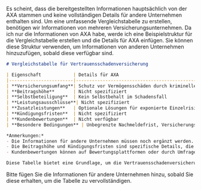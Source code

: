 Es scheint, dass die bereitgestellten Informationen hauptsächlich von der AXA stammen und keine vollständigen Details für andere Unternehmen enthalten sind. Um eine umfassende Vergleichstabelle zu erstellen, benötigen wir Informationen von mehreren Versicherungsunternehmen. Da ich nur die Informationen von AXA habe, werde ich eine Beispielstruktur für die Vergleichstabelle erstellen und die Details für AXA einfügen. Sie können diese Struktur verwenden, um Informationen von anderen Unternehmen hinzuzufügen, sobald diese verfügbar sind.

```markdown
# Vergleichstabelle für Vertrauensschadenversicherung

| Eigenschaft            | Details für AXA                                                                                     | Details für Unternehmen B | Details für Unternehmen C | Details für Unternehmen D |
|------------------------|-----------------------------------------------------------------------------------------------------|---------------------------|---------------------------|---------------------------|
| **Versicherungsumfang**| Schutz vor Vermögensschäden durch kriminelle Handlungen von Mitarbeitern oder Dritten, inkl. Schutz bei Unterschlagung, Diebstahl, Sabotage, und zielgerichteten Hackerschäden. |                           |                           |                           |
| **Beitragshöhe**       | Nicht spezifiziert                                                                                  |                           |                           |                           |
| **Selbstbeteiligung**  | Kein Selbstbehalt im Schadensfall                                                                   |                           |                           |                           |
| **Leistungsausschlüsse**| Nicht spezifiziert                                                                                 |                           |                           |                           |
| **Zusatzleistungen**   | Optionale Lösungen für exponierte Einzelrisiken und hohe Versicherungssummen                        |                           |                           |                           |
| **Kündigungsfristen**  | Nicht spezifiziert                                                                                  |                           |                           |                           |
| **Kundenbewertungen**  | Nicht verfügbar                                                                                    |                           |                           |                           |
| **Besondere Bedingungen** | Unbegrenzte Nachmeldefrist, Versicherungsschutz für ehemalige Mitarbeiter bis Vertragsende, Erstattung von Schadenermittlungs- und Rechtsverfolgungskosten. |                           |                           |                           |

*Anmerkungen:*
- Die Informationen für andere Unternehmen müssen noch ergänzt werden.
- Die Beitragshöhe und Kündigungsfristen sind spezifische Details, die direkt von den Versicherungsunternehmen angefragt werden sollten.
- Kundenbewertungen können auf Bewertungsplattformen oder durch Umfragen ermittelt werden.

Diese Tabelle bietet eine Grundlage, um die Vertrauensschadenversicherungen verschiedener Anbieter zu vergleichen. Sobald weitere Informationen verfügbar sind, können diese in die Tabelle integriert werden, um eine umfassendere Übersicht zu bieten.
```

Bitte fügen Sie die Informationen für andere Unternehmen hinzu, sobald Sie diese erhalten, um die Tabelle zu vervollständigen.
